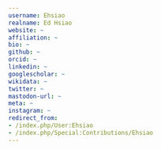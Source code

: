 ```yaml
---
username: Ehsiao
realname: Ed Hsiao
website: ~
affiliation: ~
bio: ~
github: ~
orcid: ~
linkedin: ~
googlescholar: ~
wikidata: ~
twitter: ~
mastodon-url: ~
meta: ~
instagram: ~
redirect_from:
- /index.php/User:Ehsiao
- /index.php/Special:Contributions/Ehsiao
---
```

